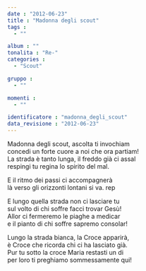 ```yaml
---
date : "2012-06-23"
title : "Madonna degli scout"
tags : 
  - ""

album : ""
tonalita : "Re-"
categories : 
  - "Scout"

gruppo : 
  - ""

momenti : 
  - ""

identificatore : "madonna_degli_scout"
data_revisione : "2012-06-23"
---
```

   
  
Madonna degli scout, ascolta ti invochiam   
concedi un forte cuore a noi che ora partiam!   
La strada è tanto lunga, il freddo già ci assal   
respingi tu regina lo spirito del mal.   
  
  
E il ritmo dei passi ci accompagnerà   
là verso gli orizzonti lontani si va. rep  
  
  
  
E lungo quella strada non ci lasciare tu   
sul volto di chi soffre facci trovar Gesù!   
Allor ci fermeremo le piaghe a medicar   
e il pianto di chi soffre sapremo consolar!   
  
  
  
Lungo la strada bianca, la Croce apparirà,   
è Croce che ricorda chi ci ha lasciato già.   
Pur tu sotto la croce Maria restasti un di   
per loro ti preghiamo sommessamente qui!  
  
  
  
